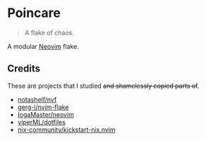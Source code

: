 # Poincare

> A flake of chaos.

A modular [Neovim](https://github.com/neovim/neovim) flake.

## Credits

These are projects that I studied ~~and shamelessly copied parts of~~.

- [notashelf/nvf](https://github.com/notashelf/nvf)
- [gerg-l/nvim-flake](https://github.com/Gerg-L/nvim-flake/blob/master/flake.nix)
- [IogaMaster/neovim](https://github.com/IogaMaster/neovim)
- [viperML/dotfiles](https://github.com/viperML/dotfiles)
- [nix-community/kickstart-nix.nvim](https://github.com/nix-community/kickstart-nix.nvim)

